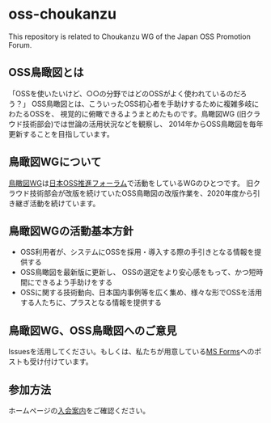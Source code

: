 # oss-choukanzu
This repository is related to Choukanzu WG of the Japan OSS Promotion Forum.

## OSS鳥瞰図とは
「OSSを使いたいけど、○○の分野ではどのOSSがよく使われているのだろう？」
OSS鳥瞰図とは、こういったOSS初心者を手助けするために複雑多岐にわたるOSSを、
視覚的に俯瞰できるようまとめたものです。鳥瞰図WG (旧クラウド技術部会)では世論の活用状況などを観察し、
2014年からOSS鳥瞰図を毎年更新することを目指しています。

## 鳥瞰図WGについて
[鳥瞰図WG](http://ossforum.jp/index.php/choukanzu-wg/)は[日本OSS推進フォーラム](http://ossforum.jp/)で活動をしているWGのひとつです。
旧クラウド技術部会が改版を続けていたOSS鳥瞰図の改版作業を、2020年度から引き継ぎ活動を続けています。

## 鳥瞰図WGの活動基本方針
- OSS利用者が、システムにOSSを採用・導入する際の手引きとなる情報を提供する
- OSS鳥瞰図を最新版に更新し、 OSSの選定をより安心感をもって、かつ短時間にできるよう手助けをする
- OSSに関する技術動向、日本国内事例等を広く集め、様々な形でOSSを活用する人たちに、プラスとなる情報を提供する

## 鳥瞰図WG、OSS鳥瞰図へのご意見
Issuesを活用してください。もしくは、私たちが用意している[MS Forms](https://forms.office.com/r/E2n5084QL8)へのポストも受け付けています。


## 参加方法
ホームページの[入会案内](http://ossforum.jp/index.php/guidance/)をご確認ください。

